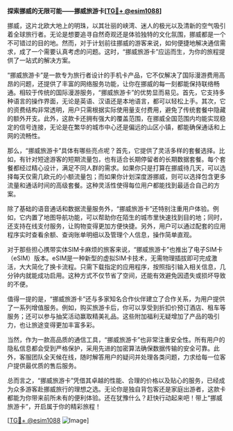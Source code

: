 **探索挪威的无限可能——挪威旅游卡[[TG💪+ @esim1088](https://t.me/s/esim1088)]**

挪威，这片北欧大地上的明珠，以其壮丽的峡湾、迷人的极光以及清新的空气吸引着全球旅行者。无论是想要追寻自然奇观还是体验独特的文化氛围，挪威都是一个不可错过的目的地。然而，对于计划前往挪威的游客来说，如何便捷地解决通信需求，成了一个需要认真考虑的问题。这时，“挪威旅游卡”应运而生，为你的旅程提供了一站式的解决方案。

“挪威旅游卡”是一款专为旅行者设计的手机卡产品，它不仅解决了国际漫游费用高昂的问题，还提供了丰富的网络服务功能，让你在挪威的每一刻都能保持联络畅通。相较于传统的国际漫游服务，“挪威旅游卡”的优势显而易见。首先，它支持多种语言的操作界面，无论是英语、汉语还是本地语言，都可以轻松上手。其次，它的资费结构非常透明，用户只需根据实际使用量支付费用，避免了传统套餐中隐藏的额外开支。此外，这款卡还拥有强大的覆盖范围，在挪威全国范围内均能实现稳定的信号连接，无论是在繁华的城市中心还是偏远的山区小镇，都能确保通话和上网的流畅性。

那么，“挪威旅游卡”具体有哪些亮点呢？首先，它提供了灵活多样的套餐选择。比如，有针对短途游客的短期流量包，也有适合长期停留者的长期数据套餐。每个套餐都经过精心设计，满足不同人群的需求。如果你只是打算在挪威待几天，可以选择每天仅需几欧元的小额流量包；而如果你计划深度游挪威，则可以选择包含更多流量和通话时间的高级套餐。这种灵活性使得每位用户都能找到最适合自己的方案。

除了基础的语音通话和数据流量服务外，“挪威旅游卡”还特别注重用户体验。例如，它内置了地图导航功能，可以帮助你在陌生的城市里快速找到目的地；同时，还支持在线支付服务，让购物变得更加方便快捷。另外，用户可以通过配套的应用程序实时查看余额、查询账单明细以及管理个人信息，操作简单直观。

对于那些担心携带实体SIM卡麻烦的旅客来说，“挪威旅游卡”也推出了电子SIM卡（eSIM）版本。eSIM是一种新型的虚拟SIM卡技术，无需物理插拔即可完成激活，大大简化了换卡流程。只需下载指定的应用程序，按照指引输入相关信息，几分钟内就能成功启用。这种方式不仅节省了空间，还能有效避免因遗失或损坏导致的不便。

值得一提的是，“挪威旅游卡”还与多家知名合作伙伴建立了合作关系，为用户提供了一系列增值服务。例如，购买旅游卡后，你可以享受到折扣价预订酒店、租车等服务；还可以参与抽奖活动赢取精美礼品。这些附加福利无疑增加了产品的吸引力，也让旅途变得更加丰富多彩。

当然，作为一款高品质的通信工具，“挪威旅游卡”也非常注重安全性。所有用户的隐私信息都会受到严格保护，采用先进的加密算法确保数据传输的安全可靠。此外，客服团队全天候在线，随时解答用户的疑问并处理各类问题，力求给每一位客户提供最优质的售后服务。

总而言之，“挪威旅游卡”凭借其卓越的性能、合理的价格以及贴心的服务，已经成为众多游客赴挪威旅行的理想之选。无论你是独自背包客还是家庭出游者，这款卡都能为你带来前所未有的便利体验。还在犹豫什么？赶快行动起来吧！带上“挪威旅游卡”，开启属于你的精彩旅程！

[[TG💪+ @esim1088](https://t.me/s/esim1088) ![Image](https://i.postimg.cc/4NQfJmqS/Snipaste-2025-05-13-00-14-12.png)]